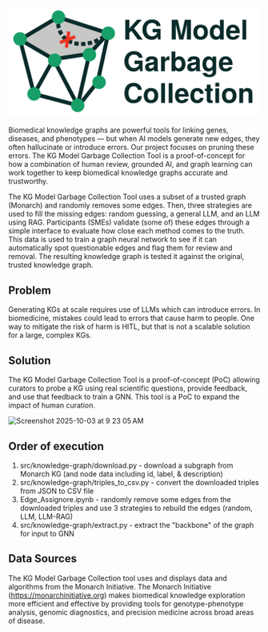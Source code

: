 ![KG-LLM/Model Garbage Collection](logo.svg)

Biomedical knowledge graphs are powerful tools for linking genes, diseases, and phenotypes — but when AI models generate new edges, they often hallucinate or introduce errors. Our project focuses on pruning these errors. The KG Model Garbage Collection Tool is a proof-of-concept for how a combination of human review, grounded AI, and graph learning can work together to keep biomedical knowledge graphs accurate and trustworthy.

The KG Model Garbage Collection Tool uses a subset of a trusted graph (Monarch) and randomly removes some edges.  Then, three strategies are used to fill the missing edges: random guessing, a general LLM, and an LLM using RAG. Participants (SMEs) validate (some of) these edges through a simple interface to evaluate how close each method comes to the truth. This data is used to train a graph neural network to see if it can automatically spot questionable edges and flag them for review and removal. The resulting knowledge graph is tested it against the original, trusted knowledge graph. 

## Problem
Generating KGs at scale requires use of LLMs which can introduce errors. In biomedicine, mistakes could lead to errors that cause harm to people. One way to mitigate the risk of harm is HITL, but that is not a scalable solution for a large, complex KGs. 

## Solution
The KG Model Garbage Collection Tool is a proof-of-concept (PoC) allowing curators to probe a KG using real scientific questions, provide feedback, and use that feedback to train a GNN. This tool is a PoC to expand the impact of human curation.

<img width="561" height="518" alt="Screenshot 2025-10-03 at 9 23 05 AM" src="https://github.com/user-attachments/assets/933c615e-d665-4841-a5d6-1bd89adf72d0" />

## Order of execution
1. src/knowledge-graph/download.py - download a subgraph from Monarch KG (and node data including id, label, & description)
2. src/knowledge-graph/triples_to_csv.py - convert the downloaded triples from JSON to CSV file
3. Edge_Assignore.ipynb - randomly remove some edges from the downloaded triples and use 3 strategies to rebuild the edges (random, LLM, LLM-RAG)
5. src/knowledge-graph/extract.py - extract the "backbone" of the graph for input to GNN

## Data Sources
The KG Model Garbage Collection tool uses and displays data and algorithms from the Monarch Initiative. The Monarch Initiative (https://monarchinitiative.org) makes biomedical knowledge exploration more efficient and effective by providing tools for genotype-phenotype analysis, genomic diagnostics, and precision medicine across broad areas of disease.
